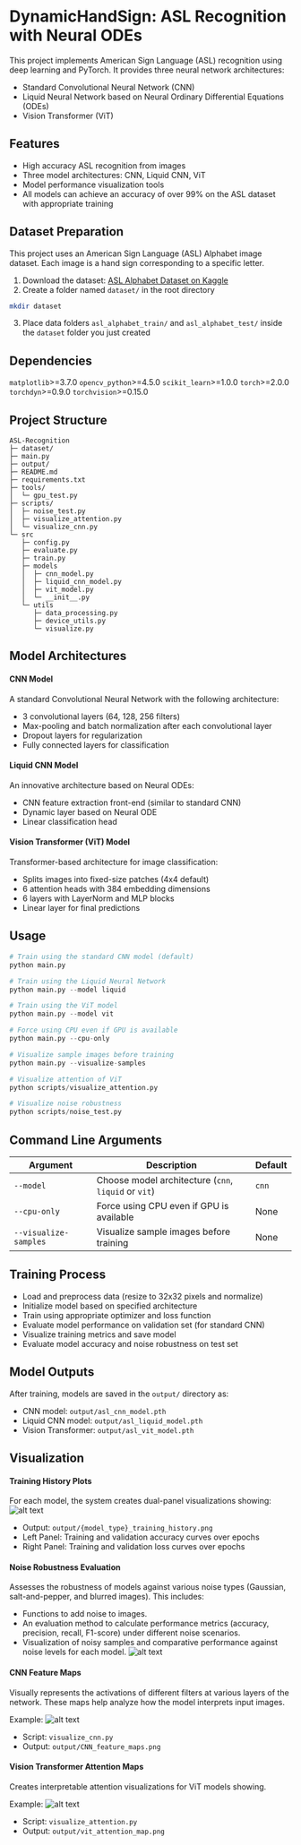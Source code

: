 # DynamicHandSign: ASL Recognition with Neural ODEs

This project implements American Sign Language (ASL) recognition using deep learning and PyTorch. It provides three neural network architectures:

- Standard Convolutional Neural Network (CNN)
- Liquid Neural Network based on Neural Ordinary Differential Equations (ODEs)
- Vision Transformer (ViT)

## Features
- High accuracy ASL recognition from images
- Three model architectures: CNN, Liquid CNN, ViT
- Model performance visualization tools
- All models can achieve an accuracy of over 99% on the ASL dataset with appropriate training


## Dataset Preparation
This project uses an American Sign Language (ASL) Alphabet image dataset. Each image is a hand sign corresponding to a specific letter.

1. Download the dataset: [ASL Alphabet Dataset on Kaggle ](https://www.kaggle.com/datasets/grassknoted/asl-alphabet)
2. Create a folder named `dataset/` in the root directory
```bash
mkdir dataset
```
3. Place data folders `asl_alphabet_train/` and `asl_alphabet_test/` inside the `dataset` folder you just created

## Dependencies

`matplotlib`>=3.7.0
`opencv_python`>=4.5.0
`scikit_learn`>=1.0.0
`torch`>=2.0.0
`torchdyn`>=0.9.0
`torchvision`>=0.15.0

## Project Structure
```
ASL-Recognition
├─ dataset/
├─ main.py
├─ output/
├─ README.md
├─ requirements.txt
├─ tools/
│  └─ gpu_test.py
├─ scripts/
│  ├─ noise_test.py
│  ├─ visualize_attention.py
│  └─ visualize_cnn.py
└─ src
   ├─ config.py
   ├─ evaluate.py
   ├─ train.py
   ├─ models
   │  ├─ cnn_model.py
   │  ├─ liquid_cnn_model.py
   │  ├─ vit_model.py
   │  └─ __init__.py
   └─ utils
      ├─ data_processing.py
      ├─ device_utils.py
      └─ visualize.py
```
## Model Architectures

#### CNN Model
A standard Convolutional Neural Network with the following architecture:

- 3 convolutional layers (64, 128, 256 filters)
- Max-pooling and batch normalization after each convolutional layer
- Dropout layers for regularization
- Fully connected layers for classification

#### Liquid CNN Model
An innovative architecture based on Neural ODEs:

- CNN feature extraction front-end (similar to standard CNN)
- Dynamic layer based on Neural ODE
- Linear classification head

#### Vision Transformer (ViT) Model
Transformer-based architecture for image classification:

- Splits images into fixed-size patches (4x4 default)
- 6 attention heads with 384 embedding dimensions
- 6 layers with LayerNorm and MLP blocks
- Linear layer for final predictions


## Usage
```Python
# Train using the standard CNN model (default)
python main.py

# Train using the Liquid Neural Network
python main.py --model liquid

# Train using the ViT model
python main.py --model vit

# Force using CPU even if GPU is available
python main.py --cpu-only

# Visualize sample images before training
python main.py --visualize-samples

# Visualize attention of ViT
python scripts/visualize_attention.py

# Visualize noise robustness
python scripts/noise_test.py
```

## Command Line Arguments

| Argument              | Description                                          | Default |
| --------------------- | -----------------------------------------------------| ------- |
| `--model`             | Choose model architecture (`cnn`, `liquid` or `vit`) | `cnn`   |
| `--cpu-only`          | Force using CPU even if GPU is available             | None    |
| `--visualize-samples` | Visualize sample images before training              | None    |


## Training Process
- Load and preprocess data (resize to 32x32 pixels and normalize)
- Initialize model based on specified architecture
- Train using appropriate optimizer and loss function
- Evaluate model performance on validation set (for standard CNN)
- Visualize training metrics and save model
- Evaluate model accuracy and noise robustness on test set

## Model Outputs
After training, models are saved in the `output/` directory as:

- CNN model: `output/asl_cnn_model.pth`
- Liquid CNN model: `output/asl_liquid_model.pth`
- Vision Transformer: `output/asl_vit_model.pth`

## Visualization
#### Training History Plots
For each model, the system creates dual-panel visualizations showing:
![alt text](output/cnn_training_history.png)

- Output: `output/{model_type}_training_history.png`
- Left Panel: Training and validation accuracy curves over epochs
- Right Panel: Training and validation loss curves over epochs

#### Noise Robustness Evaluation
Assesses the robustness of models against various noise types (Gaussian, salt-and-pepper, and blurred images). This includes:

- Functions to add noise to images.
- An evaluation method to calculate performance metrics (accuracy, precision, recall, F1-score) under different noise scenarios.
- Visualization of noisy samples and comparative performance against noise levels for each model.
![alt text](output/salt_pepper_noise_comparison.png)

#### CNN Feature Maps
Visually represents the activations of different filters at various layers of the network. These maps help analyze how the model interprets input images. 

Example:
![alt text](output/CNN_feature_maps.png)
- Script: `visualize_cnn.py`
- Output: `output/CNN_feature_maps.png`


#### Vision Transformer Attention Maps
Creates interpretable attention visualizations for ViT models showing.

Example:
![alt text](output/vit_attention_map.png)
- Script: `visualize_attention.py`
- Output: `output/vit_attention_map.png`

